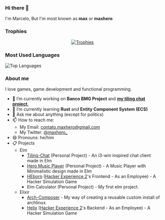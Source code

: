 ### Hi there 👋
I'm Marcelo, But I'm most known as **max** or **maxhero**

### Trophies
<p align="center"><a href="https://github.com/ryo-ma/github-profile-trophy" align="center">
  <img align="center" src="https://github-profile-trophy.vercel.app/?theme=monokai&margin-w=8&column=7&username=themaxhero" alt="Trophies" />
</a></p>

### Most Used Languages
![Top Languages](https://github-readme-stats.vercel.app/api/top-langs/?layout=compact&theme=radical&username=themaxhero)

### About me
I love games, game development and functional programming.

- 🔭 I’m currently working on **Banco BMG Project** and [**my tiling chat project**.](https://github.com/themaxhero/Tiling-Chat)
- 🌱 I’m currently learning **Rust** and **Entity Component System (ECS)**
- 💬 Ask me about anything (except for politics)
- 📫 How to reach me:
  - My Email: [contato.maxhero@gmail.com](mailto:contato.maxhero@gmail.com)
  - My Twitter: [@maxhero_](http://www.twitter.com/maxhero_)
- 😄 Pronouns: he/him
- 📋 Projects
  - Elm
    - [Tiling-Chat](https://github.com/themaxhero/Tiling-Chat) (Personal Project) - An i3-wm inspired chat client made in Elm
    - [Hero Music Player](https://github.com/themaxhero/Hero-Music-Player) (Personal Project) - A Music Player with Minimalistic design made in Elm
    - [HEborn](https://github.com/HackerExperience/HEBorn) ([Hacker Experience 2](https://github.com/HackerExperience)'s Frontend - As an Employee) - A Hacker Simulation Game
    - Elm Calculator (Personal Project) - My first elm project.
  - Elixir
    - [Arch-Composer](https://github.com/themaxhero/Arch-Composer) - My way of creating a reusable custom install of archlinux. 
    - [Helix](https://github.com/HackerExperience/Helix) ([Hacker Experience 2](https://github.com/HackerExperience)'s Backend - As an Employee) - A Hacker Simulation Game

<!--
**themaxhero/themaxhero** is a ✨ _special_ ✨ repository because its `README.md` (this file) appears on your GitHub profile.

Here are some ideas to get you started:

- 🔭 I’m currently working on ...
- 🌱 I’m currently learning ...
- 👯 I’m looking to collaborate on ...
- 🤔 I’m looking for help with ...
- 💬 Ask me about ...
- 📫 How to reach me: ...
- 😄 Pronouns: ...
- ⚡ Fun fact: ...
-->
